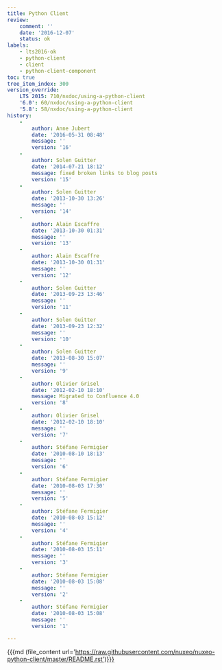 ```yaml
---
title: Python Client
review:
    comment: ''
    date: '2016-12-07'
    status: ok
labels:
    - lts2016-ok
    - python-client
    - client
    - python-client-component
toc: true
tree_item_index: 300
version_override:
    LTS 2015: 710/nxdoc/using-a-python-client
    '6.0': 60/nxdoc/using-a-python-client
    '5.8': 58/nxdoc/using-a-python-client
history:
    -
        author: Anne Jubert
        date: '2016-05-31 08:48'
        message: ''
        version: '16'
    -
        author: Solen Guitter
        date: '2014-07-21 18:12'
        message: fixed broken links to blog posts
        version: '15'
    -
        author: Solen Guitter
        date: '2013-10-30 13:26'
        message: ''
        version: '14'
    -
        author: Alain Escaffre
        date: '2013-10-30 01:31'
        message: ''
        version: '13'
    -
        author: Alain Escaffre
        date: '2013-10-30 01:31'
        message: ''
        version: '12'
    -
        author: Solen Guitter
        date: '2013-09-23 13:46'
        message: ''
        version: '11'
    -
        author: Solen Guitter
        date: '2013-09-23 12:32'
        message: ''
        version: '10'
    -
        author: Solen Guitter
        date: '2013-08-30 15:07'
        message: ''
        version: '9'
    -
        author: Olivier Grisel
        date: '2012-02-10 18:10'
        message: Migrated to Confluence 4.0
        version: '8'
    -
        author: Olivier Grisel
        date: '2012-02-10 18:10'
        message: ''
        version: '7'
    -
        author: Stéfane Fermigier
        date: '2010-08-10 18:13'
        message: ''
        version: '6'
    -
        author: Stéfane Fermigier
        date: '2010-08-03 17:30'
        message: ''
        version: '5'
    -
        author: Stéfane Fermigier
        date: '2010-08-03 15:12'
        message: ''
        version: '4'
    -
        author: Stéfane Fermigier
        date: '2010-08-03 15:11'
        message: ''
        version: '3'
    -
        author: Stéfane Fermigier
        date: '2010-08-03 15:08'
        message: ''
        version: '2'
    -
        author: Stéfane Fermigier
        date: '2010-08-03 15:08'
        message: ''
        version: '1'

---
```


{{{md (file_content url='https://raw.githubusercontent.com/nuxeo/nuxeo-python-client/master/README.rst')}}}
